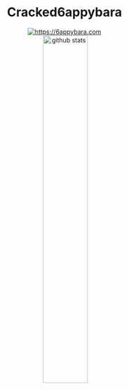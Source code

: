 <div id="header" align="center">
  <h1>Cracked6appybara</h1>
  <div id="badge">
    <a href="6appybara.com">
      <img src="https://shields.io/badge/6apybara.com-black?style=for-the-badge" alt="https://6appybara.com"/>
    </a>
  </div>
  <img src="https://komarev.com/ghpvc/?username=Cracked6appybara&style=flat-square&color=blue" alt=""/>

  <img src="https://github-readme-stats.vercel.app/api?username=Cracked6appybara&show_icons=true&theme=gotham" alt="github stats" width="45%"/>
</div>
